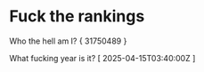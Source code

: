 # Fuck the rankings

Who the hell am I?
{ 31750489 }

What fucking year is it?
[ 2025-04-15T03:40:00Z ]
